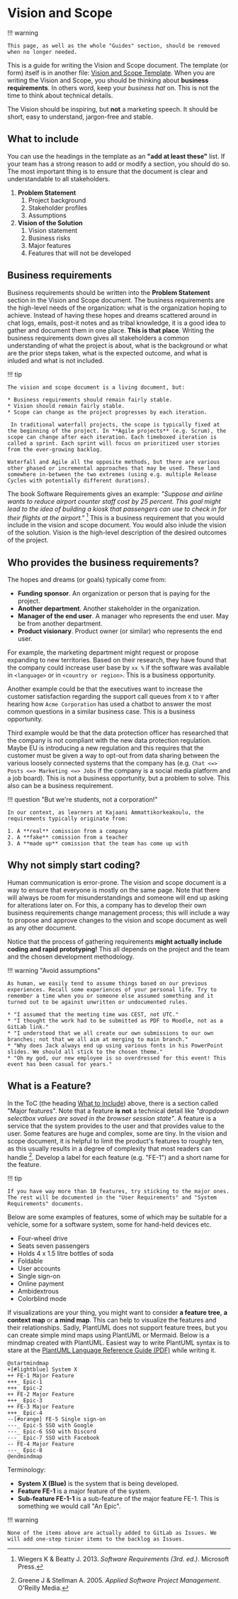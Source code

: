 # Vision and Scope

!!! warning

    This page, as well as the whole "Guides" section, should be removed when no longer needed.

This is a guide for writing the Vision and Scope document. The template (or form) itself is in another file: [Vision and Scope Template](../forms/vision.md). When you are writing the Vision and Scope, you should be thinking about **business requirements**. In others word, keep your *business hat* on. This is not the time to think about technical details.

The Vision should be inspiring, but **not** a marketing speech. It should be short, easy to understand, jargon-free and stable.

## What to include

You can use the headings in the template as an **"add at least these"** list. If your team has a strong reason to add or modify a section, you should do so. The most important thing is to ensure that the document is clear and understandable to all stakeholders.

1. **Problem Statement**
    1. Project background
    2. Stakeholder profiles
    3. Assumptions
2. **Vision of the Solution**
    1. Vision statement
    2. Business risks
    3. Major features
    4. Features that will not be developed

## Business requirements

Business requirements should be written into the **Problem Statement** section in the Vision and Scope document. The business requirements are the high-level needs of the organization: what is the organization hoping to achieve. Instead of having these hopes and dreams scattered around in chat logs, emails, post-it notes and as tribal knowledge, it is a good idea to gather and document them in one place. **This is that place**. Writing the business requirements down gives all stakeholders a common understanding of what the project is about, what is the background or what are the prior steps taken, what is the expected outcome, and what is inluded and what is not included.

!!! tip

    The vision and scope document is a living document, but:

    * Business requirements should remain fairly stable.
    * Vision should remain fairly stable.
    * Scope can change as the project progresses by each iteration.

     In traditional waterfall projects, the scope is typically fixed at the beginning of the project. In **Agile projects** (e.g. Scrum), the scope can change after each iteration. Each timeboxed iteration is called a sprint. Each sprint will focus on prioritized user stories from the ever-growing backlog.
    
    Waterfall and Agile all the opposite methods, but there are various other phased or incremental approaches that may be used. These land somewhere in-between the two extremes (using e.g. multiple Release Cycles with potentially different durations).

The book Software Requirements gives an example: *"Suppose and airline wants to reduce airport counter staff cost by 25 percent. This goal might lead to the idea of building a kiosk that passengers can use to check in for their flights at the airport."* [^d7ae54] This is a business requirement that you would include in the vision and scope document. You would also inlude the vision of the solution. Vision is the high-level description of the desired outcomes of the project.

## Who provides the business requirements?

The hopes and dreams (or goals) typically come from:

* **Funding sponsor**. An organization or person that is paying for the project.
* **Another department**. Another stakeholder in the organization.
* **Manager of the end user**. A manager who represents the end user. May be from another department.
* **Product visionary**. Product owner (or similar) who represents the end user.

For example, the marketing department might request or propose expanding to new territories. Based on their research, they have found that the company could increase user base by `xx %` if the software was available in `<language>` or in `<country or region>`. This is a business opportunity.

Another example could be that the executives want to increase the customer satisfaction regarding the support call queues from `X` to `Y`  after hearing how `Acme Corporation` has used a chatbot to answer the most common questions in a similar business case. This is a business opportunity.

Third example would be that the data protection officer has researched that the company is not compliant with the new data protection regulation. Maybe EU is introducing a new regulation and this requires that the customer must be given a way to opt-out from data sharing between the various loosely connected systems that the company has (e.g. `Chat <=> Posts <=> Marketing <=> Jobs` if the company is a social media platform and a job board). This is not a business opportunity, but a problem to solve. This also can be a business requirement.

!!! question "But we're students, not a corporation!"

    In our context, as learners at Kajaani Ammattikorkeakoulu, the requirements typically originate from:

    1. A **real** comission from a company
    2. A **fake** comission from a teacher
    3. A **made up** comission that the team has come up with

## Why not simply start coding?

Human communication is error-prone. The vision and scope document is a way to ensure that everyone is mostly on the same page. Note that there will always be room for misunderstandings and someone will end up asking for alterations later on. For this, a company has to develop their own business requirements change management process; this will include a way to propose and approve changes to the vision and scope document as well as any other document.

Notice that the process of gathering requirements **might actually include coding and rapid prototyping!** This all depends on the project and the team and the chosen development methodology.

!!! warning "Avoid assumptions"

    As human, we easily tend to assume things based on our previous experiences. Recall some experiences of your personal life. Try to remember a time when you or someone else assumed something and it turned out to be against unwritten or undocumented rules.

    * "I assumed that the meeting time was CEST, not UTC."
    * "I thought the work had to be submitted as PDF to Moodle, not as a GitLab link."
    * "I understood that we all create our own submissions to our own branches; not that we all aim at merging to main branch."
    * "Why does Jack always end up using various fonts in his PowerPoint slides. We should all stick to the chosen theme."
    * "Oh my god, our new employee is so overdressed for this event! This event has been casual for years."

## What is a Feature?

In the ToC (the heading [What to Include](#what-to-include)) above, there is a section called "Major features". Note that a feature **is not** a technical detail like *"dropdown selectbox values are saved in the browser session state"*. A feature is a service that the system provides to the user and that provides value to the user. Some features are huge and complex, some are tiny. In the vision and scope document, it is helpful to limit the product's features to roughly ten, as this usually results in a degree of complexity that most readers can handle [^cb2bb5]. Develop a label for each feature (e.g. "FE-1") and a short name for the feature.

!!! tip 

    If you have way more than 10 features, try sticking to the major ones. The rest will be documented in the "User Requirements" and "System Requirements" documents.

Below are some examples of features, some of which may be suitable for a vehicle, some for a software system, some for hand-held devices etc.

* Four-wheel drive
* Seats seven passengers
* Holds 4 x 1.5 litre bottles of soda
* Foldable
* User accounts
* Single sign-on
* Online payment
* Ambidextrous
* Colorblind mode

If visualizations are your thing, you might want to consider **a feature tree**, **a context map** or **a mind map**. This can help to visualize the features and their relationships. Sadly, PlantUML does not support feature trees, but you can create simple mind maps using PlantUML or Mermaid. Below is a mindmap created with PlantUML. Easiest way to write PlantUML syntax is to stare at the [PlantUML Language Reference Guide (PDF)](https://plantuml.com/guide) while writing it.

```puml
@startmindmap
+[#lightblue] System X
++ FE-1 Major Feature
+++_ Epic-1 
+++_ Epic-2
++ FE-2 Major Feature
+++_ Epic-3
++ FE-3 Major Feature
+++_ Epic-4
--[#orange] FE-5 Single sign-on
---_ Epic-5 SSO with Google
---_ Epic-6 SSO with Discord
---_ Epic-7 SSO with Facebook
-- FE-4 Major Feature
---_ Epic-8
@endmindmap
```

Terminology:

* **System X (Blue)** is the system that is being developed.
* **Feature FE-1** is a major feature of the system.
* **Sub-feature FE-1-1** is a sub-feature of the major feature FE-1. This is something we would call "An Epic".

!!! warning

    None of the items above are actually added to GitLab as Issues. We will add one-step tinier items to the backlog as Issues.

[^d7ae54]: Wiegers K & Beatty J. 2013. *Software Requirements (3rd. ed.)*. Microsoft Press.
[^cb2bb5]: Greene J & Stellman A. 2005. *Applied Software Project Management*. O'Reilly Media.